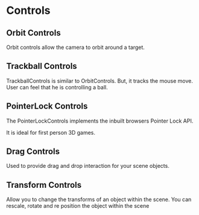 # Controls

## Orbit Controls

Orbit controls allow the camera to orbit around a target.

## Trackball Controls

TrackballControls is similar to OrbitControls. But, it tracks the mouse move. User can feel that he is controlling a ball.

## PointerLock Controls

The PointerLockControls implements the inbuilt browsers Pointer Lock API.

It is ideal for first person 3D games.

## Drag Controls

Used to provide drag and drop interaction for your scene objects.

## Transform Controls

Allow you to change the transforms of an object within the scene. You can rescale, rotate and re position the object within the scene


